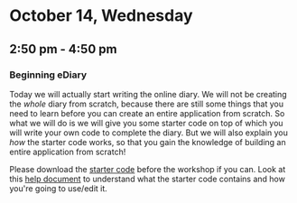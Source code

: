 October 14, Wednesday
=====================
2:50 pm - 4:50 pm
-----------------

### Beginning eDiary

Today we will actually start writing the online diary. 
We will not be creating the *whole* diary from scratch, because
there are still some things that you need to learn before you can
create an entire application from scratch. So what we will do is
we will give you some starter code on top of which
you will write your own code to complete the diary. But we will also
explain you *how* the starter code works, so that you gain the knowledge
of building an entire application from scratch! 

Please download the [starter code](../starter.zip) before the workshop
if you can. Look at this [help document](help.html) to understand what the starter code contains and
how you're going to use/edit it. 
